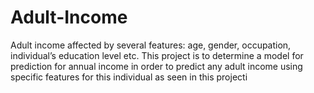 # Adult-Income
Adult income affected by several features: age, gender, occupation, individual’s education level etc. This project is to determine a model for prediction for annual income in order to predict any adult income using specific features for this individual as seen in this projecti
